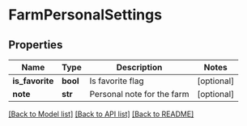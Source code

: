 # FarmPersonalSettings

## Properties
Name | Type | Description | Notes
------------ | ------------- | ------------- | -------------
**is_favorite** | **bool** | Is favorite flag | [optional] 
**note** | **str** | Personal note for the farm | [optional] 

[[Back to Model list]](../README.md#documentation-for-models) [[Back to API list]](../README.md#documentation-for-api-endpoints) [[Back to README]](../README.md)


